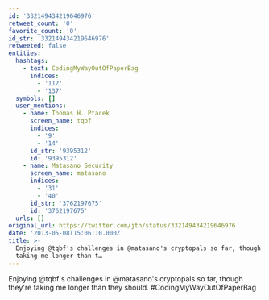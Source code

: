 ```yaml
---
id: '332149434219646976'
retweet_count: '0'
favorite_count: '0'
id_str: '332149434219646976'
retweeted: false
entities:
  hashtags:
    - text: CodingMyWayOutOfPaperBag
      indices:
        - '112'
        - '137'
  symbols: []
  user_mentions:
    - name: Thomas H. Ptacek
      screen_name: tqbf
      indices:
        - '9'
        - '14'
      id_str: '9395312'
      id: '9395312'
    - name: Matasano Security
      screen_name: matasano
      indices:
        - '31'
        - '40'
      id_str: '3762197675'
      id: '3762197675'
  urls: []
original_url: https://twitter.com/jth/status/332149434219646976
date: '2013-05-08T15:06:10.000Z'
title: >-
  Enjoying @tqbf's challenges in @matasano's cryptopals so far, though they're
  taking me longer than t…
---
```


Enjoying @tqbf's challenges in @matasano's cryptopals so far, though they're taking me longer than they should. #CodingMyWayOutOfPaperBag